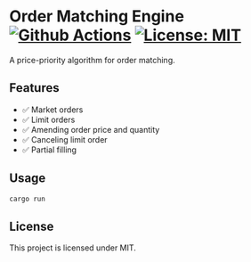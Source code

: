 # Order Matching Engine [![Github Actions][gha-badge]][gha] [![License: MIT][license-badge]][license]

[gha]: https://github.com/PaulRBerg/rust-template/actions
[gha-badge]: https://github.com/PaulRBerg/rust-template/actions/workflows/ci.yml/badge.svg
[license]: https://opensource.org/licenses/MIT
[license-badge]: https://img.shields.io/badge/License-MIT-blue.svg

A price-priority algorithm for order matching.


## Features

- ✅ Market orders
- ✅ Limit orders
- ✅ Amending order price and quantity
- ✅ Canceling limit order
- ✅ Partial filling

## Usage

```sh
cargo run
```

## License

This project is licensed under MIT.
